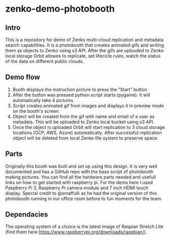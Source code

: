 # zenko-demo-photobooth
 
## Intro
This is a repository for demo of Zenko multi-cloud replication and metadata search capabilities. 
It is a photobooth that creates animated gifs and writing them as objects to Zenko using s3 API. After the gifs are uplouded to Zenko local storage Orbit allowes to replicate, set lifecicle rules, watch the status of the data on different public clouds.

## Demo flow

1. Booth displays the instruction picture to press the "Start" button
2. After the button was pressed python script starts (pygame). It will automatically take 4 pictures.
3. Script creates animated gif from images and displays it in preview mode on the booth's screen.
4. Object will be created from the gif with name and email of a user as metadata. This will be uploaded to Zenko local bucket using s3 API.
5. Once the object is uploaded Orbit will start replication to 3 cloud storage locations (GCP, AWS, Azure) automatically.
After successful replication object will be deleted from local Zenko file system to preserve space.

## Parts
Originally this booth was built and set up using this design. It is very well documented and has a GitHub repo with the base script of photobooth making pictures. You can find all the hardware parts needed and usefull links on how to get started with raspberry pi.
For the demo here I used Paspberry Pi 3, Raspberry Pi camera module and 7 inch HDMI touch display. Special credit to @smaffulli as he had the original version of this photobooth running in our office room before to fun moments for the team.

## Dependacies 
The operating system of a choice is the latest image of Raspian Stretch Lite (find them here https://www.raspberrypi.org/downloads/raspbian/). 
